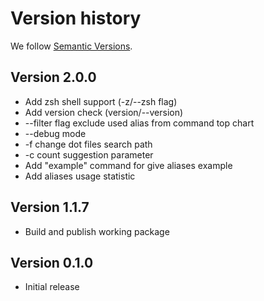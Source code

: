 # Version history

We follow [Semantic Versions](https://semver.org/).

## Version 2.0.0

-   Add zsh shell support (-z/--zsh flag)
-   Add version check (version/--version)
-   --filter flag exclude used alias from command top chart
-   --debug mode
-   -f change dot files search path
-   -c count suggestion parameter
-   Add "example" command for give aliases example
-   Add aliases usage statistic

## Version 1.1.7

-   Build and publish working package

## Version 0.1.0

-   Initial release
